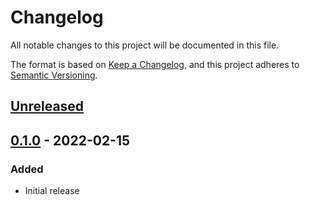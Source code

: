 # Changelog

All notable changes to this project will be documented in this file.

The format is based on [Keep a Changelog](https://keepachangelog.com/en/1.0.0/),
and this project adheres to [Semantic Versioning](https://semver.org/spec/v2.0.0.html).

## [Unreleased]

## [0.1.0] - 2022-02-15

### Added

- Initial release

[unreleased]: https://github.com/jmgilman/bapi/compare/v0.1.0...HEAD
[0.1.0]: https://github.com/jmgilman/bapi/releases/tag/v0.1.0
